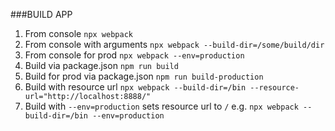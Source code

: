 ###BUILD APP

1. From console `npx webpack`
2. From console with arguments `npx webpack --build-dir=/some/build/dir`
3. From console for prod `npx webpack --env=production`
4. Build via package.json `npm run build`
5. Build for prod via package.json `npm run build-production`
6. Build with resource url `npx webpack --build-dir=/bin --resource-url="http://localhost:8888/"`
7. Build with `--env=production` sets resource url to `/` e.g. `npx webpack --build-dir=/bin --env=production`